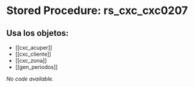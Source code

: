# Stored Procedure: rs_cxc_cxc0207

## Usa los objetos:
- [[cxc_acuper]]
- [[cxc_cliente]]
- [[cxc_zona]]
- [[gen_periodos]]

*No code available.*
